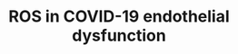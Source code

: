 ---
annotations:
- id: CL:0000115
  parent: native cell
  type: Cell Type Ontology
  value: endothelial cell
- id: PW:0001028
  parent: disease pathway
  type: Pathway Ontology
  value: infectious disease pathway
- id: PW:0000013
  parent: disease pathway
  type: Pathway Ontology
  value: disease pathway
- id: DOID:0080600
  parent: disease by infectious agent
  type: Disease Ontology
  value: COVID-19
authors:
- EAD2022
- Egonw
- Eweitz
- Khanspers
- Mkutmon
- Ash iyer
citedin: ''
communities: []
description: Proposed mechanism for COVID-19 induced endothelial dysfunction via ROS,
  as described by Ma et Al. (2022). TNF-α stimulation of NADPH oxidase leads to accumulation
  of reactive oxygen species (ROS). Increased levels of IFN reduces the expression
  of functional ACE2, which leads to increased ROS via imbalanced RAS signaling. Excessive
  ROS disturbs vascular tone and increases endothelial permeability.  Description
  modified from [https://europepmc.org/article/MED/34838588 Ma et. al.].
last-edited: 2024-06-08
ndex: null
organisms:
- Homo sapiens
redirect_from:
- /index.php/Pathway:WP5258
- /instance/WP5258
- /instance/WP5258_r132626
revision: r132626
schema-jsonld:
- '@context': https://schema.org/
  '@id': https://wikipathways.github.io/pathways/WP5258.html
  '@type': Dataset
  creator:
    '@type': Organization
    name: WikiPathways
  description: Proposed mechanism for COVID-19 induced endothelial dysfunction via
    ROS, as described by Ma et Al. (2022). TNF-α stimulation of NADPH oxidase leads
    to accumulation of reactive oxygen species (ROS). Increased levels of IFN reduces
    the expression of functional ACE2, which leads to increased ROS via imbalanced
    RAS signaling. Excessive ROS disturbs vascular tone and increases endothelial
    permeability.  Description modified from [https://europepmc.org/article/MED/34838588
    Ma et. al.].
  keywords:
  - ACE2
  - ACE2 (truncated)
  - Angiotensin II
  - ICAM1
  - IFNA1
  - IFNAR1
  - NFKB1
  - NOX1
  - Reactive oxygen species
  - TNF
  - TNFRSF1A
  - nitric oxide
  license: CC0
  name: ROS in COVID-19 endothelial dysfunction
seo: CreativeWork
title: ROS in COVID-19 endothelial dysfunction
wpid: WP5258
---